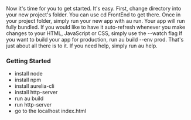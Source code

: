 Now it's time for you to get started. It's easy. First, change directory into your new project's folder. You can use cd FrontEnd to
get there. Once in your project folder, simply run your new app with au run. Your app will run fully bundled. If you would like to have it auto-refresh whenever you make changes to
your HTML, JavaScript or CSS, simply use the --watch flag If you want to build your app for production, run au build --env prod. That's just about all there is to it. If
you need help, simply run au help.

### Getting Started

* install node
* install npm
* install aurelia-cli
* install http-server
* run au build
* run http-server
* go to the localhost index.html

